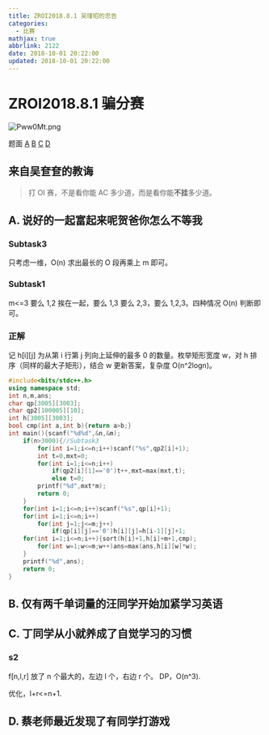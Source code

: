 ```yaml
---
title: ZROI2018.8.1 吴瑾昭的忠告
categories:
  - 比赛
mathjax: true
abbrlink: 2122
date: 2018-10-01 20:22:00
updated: 2018-10-01 20:22:00
---
```

# ZROI2018.8.1 骗分赛
![Pww0Mt.png](https://s1.ax1x.com/2018/08/01/Pww0Mt.png)

题面
[A](https://hexo-source-1257756441.cos.ap-chengdu.myqcloud.com/2018/08/2515541487.pdf)<!--more-->
[B](https://hexo-source-1257756441.cos.ap-chengdu.myqcloud.com/2018/08/3391345992.pdf)
[C](https://hexo-source-1257756441.cos.ap-chengdu.myqcloud.com/2018/08/2547145149.pdf)
[D](https://hexo-source-1257756441.cos.ap-chengdu.myqcloud.com/2018/08/3024302335.pdf)

## 来自吴奆奆的教诲

> 打 OI 赛，不是看你能 AC 多少道，而是看你能**不挂**多少道。

## A. 说好的一起富起来呢贺爸你怎么不等我

### Subtask3
只考虑一维，O(n) 求出最长的 O 段再乘上 m 即可。
### Subtask1
m<=3
要么 1,2 挨在一起，要么 1,3 要么 2,3，要么 1,2,3。四种情况 O(n) 判断即可。
### 正解
记 h[i][j] 为从第 i 行第 j 列向上延伸的最多 0 的数量。枚举矩形宽度 w，对 h 排序（同样的最大子矩形），结合 w 更新答案，复杂度 O(n^2logn)。
```cpp
#include<bits/stdc++.h>
using namespace std;
int n,m,ans;
char qp[3005][3003];
char qp2[100005][10];
int h[3005][3003];
bool cmp(int a,int b){return a>b;}
int main(){scanf("%d%d",&n,&m);
	if(n>3000){//Subtask3
		for(int i=1;i<=n;i++)scanf("%s",qp2[i]+1);
		int t=0,mxt=0;
		for(int i=1;i<=n;i++)
			if(qp2[i][1]=='0')t++,mxt=max(mxt,t);
			else t=0;
		printf("%d",mxt*m);
		return 0;
	}
	for(int i=1;i<=n;i++)scanf("%s",qp[i]+1);
	for(int i=1;i<=n;i++)
		for(int j=1;j<=m;j++)
			if(qp[i][j]=='0')h[i][j]=h[i-1][j]+1;
	for(int i=1;i<=n;i++){sort(h[i]+1,h[i]+m+1,cmp);
		for(int w=1;w<=m;w++)ans=max(ans,h[i][w]*w);
	}
	printf("%d",ans);
	return 0;
}
```

## B. 仅有两千单词量的汪同学开始加紧学习英语



## C. 丁同学从小就养成了自觉学习的习惯

### s2
f[n,l,r] 放了 n 个最大的，左边 l 个，右边 r 个。
DP，O(n^3).

优化，l+r<=n+1.

## D. 蔡老师最近发现了有同学打游戏